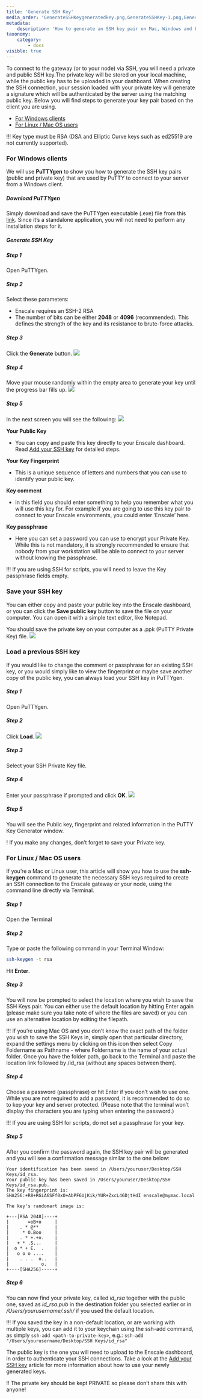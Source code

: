 ```yaml
---
title: 'Generate SSH Key'
media_order: 'GenerateSSHKeygeneratedkey.png,GenerateSSHKey-1.png,GenerateSSHKeystep3.png,GenerateSSHKeyLoad-1.png,GenerateSSHKeyLoad-2.png,GenerateSSHKey-2.png'
metadata:
    description: 'How to generate an SSH key pair on Mac, Windows and Linux.'
taxonomy:
    category:
        - docs
visible: true
---
```


To connect to the gateway (or to your node) via SSH, you will need a private and public SSH key.The private key will be stored on your local machine, while the public key has to be uploaded in your dashboard. When creating the SSH connection, your session loaded with your private key will generate a signature which will be authenticated by the server using the matching public key. Below you will find steps to generate your key pair based on the client you are using.

* [For Windows clients](/access/generate-ssh-key#for-windows-clients)
* [For Linux / Mac OS users](/access/generate-ssh-key#for-linux-mac-os-users)

!!! Key type must be RSA (DSA and Elliptic Curve keys such as ed25519 are not currently supported).


### For Windows clients 

We will use **PuTTYgen** to show you how to generate the SSH key pairs (public and private key) that are used by PuTTY to connect to your server from a Windows client. 

##### Download PuTTYgen

Simply download and save the PuTTYgen executable (.exe) file from this [link](https://www.puttygen.com/download-putty). Since it’s a standalone application, you will not need to perform any installation steps for it.

##### Generate SSH Key

##### Step 1

Open PuTTYgen.

##### Step 2

Select these parameters:

* Enscale requires an SSH-2 RSA
* The number of bits can be either **2048** or **4096** (recommended). This defines the strength of the key and its resistance to brute-force attacks.

##### Step 3

Click the **Generate** button.
![](GenerateSSHKey-1.png)

##### Step 4

Move your mouse randomly within the empty area to generate your key until the progress bar fills up.
![](GenerateSSHKey-2.png)

##### Step 5

In the next screen you will see the following:
![](GenerateSSHKeygeneratedkey.png)

**Your Public Key**

* You can copy and paste this key directly to your Enscale dashboard. Read [Add your SSH key](/access/add-ssh-key) for detailed steps.

**Your Key Fingerprint**

* This is a unique sequence of letters and numbers that you can use to identify your public key.

**Key comment**

* In this field you should enter something to help you remember what you will use this key for. For example if you are going to use this key pair to connect to your Enscale environments, you could enter ‘Enscale’ here.

**Key passphrase**

* Here you can set a password you can use to encrypt your Private Key. While this is not mandatory, it is strongly recommended to ensure that nobody from your workstation will be able to connect to your server without knowing the passphrase.

!!! If you are using SSH for scripts, you will need to leave the Key passphrase fields empty.

### Save your SSH key

You can either copy and paste your public key into the Enscale dashboard, or you can click the **Save public key** button to save the file on your computer. You can open it with a simple text editor, like Notepad.

You should save the private key on your computer as a .ppk (PuTTY Private Key) file.
![](GenerateSSHKeystep3.png)

### Load a previous SSH key

If you would like to change the comment or passphrase for an existing SSH key, or you would simply like to view the fingerprint or maybe save another copy of the public key, you can always load your SSH key in PuTTYgen.

##### Step 1

Open PuTTYgen.

##### Step 2

Click **Load**.
![](GenerateSSHKeyLoad-1.png)

##### Step 3

Select your SSH Private Key file.

##### Step 4

Enter your passphrase if prompted and click **OK**.
![](GenerateSSHKeyLoad-2.png)

##### Step 5

You will see the Public key, fingerprint and related information in the PuTTY Key Generator window.

! If you make any changes, don’t forget to save your Private key.

 
### For Linux / Mac OS users

If you’re a Mac or Linux user, this article will show you how to use the **ssh-keygen** command to generate the necessary SSH keys required to create an SSH connection to the Enscale gateway or your node, using the command line directly via Terminal.  

##### Step 1

Open the Terminal

##### Step 2

Type or paste the following command in your Terminal Window:
```bash
ssh-keygen -t rsa
```

Hit **Enter**. 

##### Step 3

You will now be prompted to select the location where you wish to save the SSH Keys pair. You can either use the default location by hitting Enter again (please make sure you take note of where the files are saved) or you can use an alternative location by editing the filepath.  

!!! If you’re using Mac OS and you don’t know the exact path of the folder you wish to save the SSH Keys in, simply open that particular directory, expand the settings menu by clicking on this icon   then select Copy Foldername as Pathname - where Foldername is the name of your actual folder. Once you have the folder path, go back to the Terminal and paste the location link followed by /id_rsa (without any spaces between them).
 
##### Step 4

Choose a password (passphrase) or hit Enter if you don’t wish to use one. While you are not required to add a password, it is recommended to do so to kep your key and server protected. (Please note that the terminal won’t display the characters you are typing when entering the password.)

!!! If you are using SSH for scripts, do not set a passphrase for your key.

##### Step 5

After you confirm the password again, the SSH key pair will be generated and you will see a confirmation message similar to the one below:
```shell
Your identification has been saved in /Users/youruser/Desktop/SSH Keys/id_rsa.
Your public key has been saved in /Users/youruser/Desktop/SSH Keys/id_rsa.pub.
The key fingerprint is:
SHA256:+R8+RGiA6SFf0xO+AbPF6UjKik/YUR+ZxcL46DjtHdI enscale@mymac.local

The key's randomart image is:

+---[RSA 2048]----+
|       =oB+o     |
|    . * @**      |
|     * O.Boo     |
|    . * +.+o.    |
|   + * .S...     |
|  o * + E.  .    |
|   o o o ....    |
|    . . .  o..   |
|            o.   |
+----[SHA256]-----+
```

##### Step 6

You can now find your private key, called _id_rsa_ together with the public one, saved as _id_rsa.pub_ in the destination folder you selected earlier or in _/Users/yourusername/.ssh/_ if you used the default location.

!!! If you saved the key in a non-default location, or are working with multiple keys, you can add it to your keychain using the ssh-add command, as simply `ssh-add <path-to-private-key>`, e.g.: `ssh-add "/Users/yourusername/Desktop/SSH Keys/id_rsa"`

The public key is the one you will need to upload to the Enscale dashboard, in order to authenticate your SSH connections. Take a look at the [Add your SSH key](/access/add-ssh-key) article for more information about how to use your newly generated keys. 

 
!! The private key should be kept PRIVATE so please don’t share this with anyone!